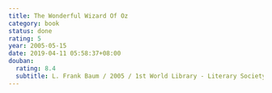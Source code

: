 ```yaml
---
title: The Wonderful Wizard Of Oz
category: book
status: done
rating: 5
year: 2005-05-15
date: 2019-04-11 05:58:37+08:00
douban:
  rating: 8.4
  subtitle: L. Frank Baum / 2005 / 1st World Library - Literary Society
---
```



